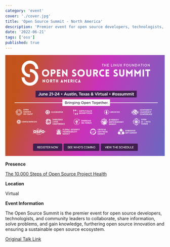 ```yaml
---
category: 'event'
cover: './cover.jpg'
title: 'Open Source Summit - North America'
description: 'Premier event for open source developers, technologists, and community leaders.'
date: '2022-06-21'
tags: ['oss']
published: true
---
```

![cover](./cover.jpg)

**Presence**

[The 10,000 Steps of Open Source Project Health]()

**Location**

Virtual

**Event Information**

The Open Source Summit is the premier event for open source developers, technologists, and community leaders to collaborate, share information, solve problems, and gain knowledge, furthering open source innovation and ensuring a sustainable open source ecosystem.

[Original Talk Link](https://ossna2022.sched.com/speaker/dvinnik)